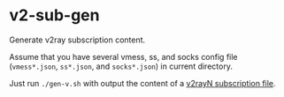 # v2-sub-gen

Generate v2ray subscription content.

Assume that you have several vmess, ss, and socks config file
(`vmess*.json`, `ss*.json`, and `socks*.json`) in current directory.

Just run `./gen-v.sh` with output the content of a [v2rayN subscription file](https://github.com/2dust/v2rayN/wiki/%E8%AE%A2%E9%98%85%E5%8A%9F%E8%83%BD%E8%AF%B4%E6%98%8E).
